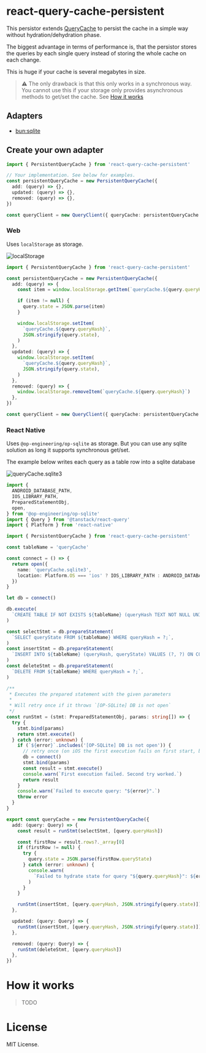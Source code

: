 # react-query-cache-persistent

This persistor extends [QueryCache](https://tanstack.com/query/v5/docs/reference/QueryCache) to persist the cache in a simple way without hydration/dehydration phase.

The biggest advantage in terms of performance is, that the persistor stores the queries by each single query instead of storing the whole cache on each change.

This is huge if your cache is several megabytes in size.

> ⚠️ The only drawback is that this only works in a synchronous way. You cannot use this if your storage only provides asynchronous methods to get/set the cache. See [How it works](#how-it-works)

## Adapters

- [bun:sqlite](./packages/adapter-bun-sqlite/README.md)

## Create your own adapter

```ts
import { PersistentQueryCache } from 'react-query-cache-persistent'

// Your implementation. See below for examples.
const persistentQueryCache = new PersistentQueryCache({
  add: (query) => {},
  updated: (query) => {},
  removed: (query) => {},
})

const queryClient = new QueryClient({ queryCache: persistentQueryCache })
```

### Web

Uses `localStorage` as storage.

![localStorage](https://github.com/patlux/react-query-cache-persistent/assets/4481570/5c7c1ebf-9c94-4171-b411-224debe1b7fb)

```ts
import { PersistentQueryCache } from 'react-query-cache-persistent'

const persistentQueryCache = new PersistentQueryCache({
  add: (query) => {
    const item = window.localStorage.getItem(`queryCache.${query.queryHash}`)

    if (item != null) {
      query.state = JSON.parse(item)
    }

    window.localStorage.setItem(
      `queryCache.${query.queryHash}`,
      JSON.stringify(query.state),
    )
  },
  updated: (query) => {
    window.localStorage.setItem(
      `queryCache.${query.queryHash}`,
      JSON.stringify(query.state),
    )
  },
  removed: (query) => {
    window.localStorage.removeItem(`queryCache.${query.queryHash}`)
  },
})

const queryClient = new QueryClient({ queryCache: persistentQueryCache })
```

### React Native

Uses `@op-engineering/op-sqlite` as storage. But you can use any sqlite solution as long it supports synchronous get/set.

The example below writes each query as a table row into a sqlite database

![queryCache.sqlite3](https://github.com/patlux/react-query-cache-persistent/assets/4481570/8913de2a-4af8-46e1-858f-478d8ce9914d)

```ts
import {
  ANDROID_DATABASE_PATH,
  IOS_LIBRARY_PATH,
  PreparedStatementObj,
  open,
} from '@op-engineering/op-sqlite'
import { Query } from '@tanstack/react-query'
import { Platform } from 'react-native'

import { PersistentQueryCache } from 'react-query-cache-persistent'

const tableName = 'queryCache'

const connect = () => {
  return open({
    name: 'queryCache.sqlite3',
    location: Platform.OS === 'ios' ? IOS_LIBRARY_PATH : ANDROID_DATABASE_PATH,
  })
}

let db = connect()

db.execute(
  `CREATE TABLE IF NOT EXISTS ${tableName} (queryHash TEXT NOT NULL UNIQUE, queryState TEXT) STRICT;`,
)

const selectStmt = db.prepareStatement(
  `SELECT queryState FROM ${tableName} WHERE queryHash = ?;`,
)
const insertStmt = db.prepareStatement(
  `INSERT INTO ${tableName} (queryHash, queryState) VALUES (?, ?) ON CONFLICT(queryHash) DO UPDATE SET queryState=excluded.queryState;`,
)
const deleteStmt = db.prepareStatement(
  `DELETE FROM ${tableName} WHERE queryHash = ?;`,
)

/**
 * Executes the prepared statement with the given parameters
 *
 * Will retry once if it throws `[OP-SQLite] DB is not open`
 */
const runStmt = (stmt: PreparedStatementObj, params: string[]) => {
  try {
    stmt.bind(params)
    return stmt.execute()
  } catch (error: unknown) {
    if (`${error}`.includes('[OP-SQLite] DB is not open')) {
      // retry once (on iOS the first execution fails on first start, but only in the context of PersistQueryCache::add)
      db = connect()
      stmt.bind(params)
      const result = stmt.execute()
      console.warn(`First execution failed. Second try worked.`)
      return result
    }
    console.warn(`Failed to execute query: "${error}".`)
    throw error
  }
}

export const queryCache = new PersistentQueryCache({
  add: (query: Query) => {
    const result = runStmt(selectStmt, [query.queryHash])

    const firstRow = result.rows?._array[0]
    if (firstRow != null) {
      try {
        query.state = JSON.parse(firstRow.queryState)
      } catch (error: unknown) {
        console.warn(
          `Failed to hydrate state for query "${query.queryHash}": ${error}`,
        )
      }
    }

    runStmt(insertStmt, [query.queryHash, JSON.stringify(query.state)])
  },

  updated: (query: Query) => {
    runStmt(insertStmt, [query.queryHash, JSON.stringify(query.state)])
  },

  removed: (query: Query) => {
    runStmt(deleteStmt, [query.queryHash])
  },
})
```

# How it works

> TODO

# License

MIT License.
